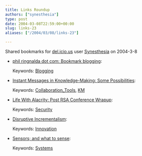 ```yaml
---
title: Links Roundup
authors: ["synesthesia"]
type: post
date: 2004-03-08T22:59:00+00:00
slug: links-23 
aliases: ["/2004/03/08/links-23"]

---
```

Shared bookmarks for [del.icio.us][1] user  [Synesthesia][2] on 2004-3-8

  * [phil ringnalda dot com: Bookmark blogging][3]:
   
    Keywords: [Blogging][4]
  * [Instant Messages in Knowledge-Making: Some Possibilities][5]:
   
    Keywords: [Collaboration_Tools][6], [KM][7]
  * [Life With Alacrity: Post RSA Conference Wrapup][8]:
   
    Keywords: [Security][9]
  * [Disruptive Incrementalism][10]:
   
    Keywords: [Innovation][11]
  * [Sensors; and what to sense][12]:
   
    Keywords: [Systems][13]

 [1]: https://del.icio.us/
 [2]: https://del.icio.us/synesthesia
 [3]: https://philringnalda.com/blog/2004/03/bookmark_blogging.php#comments "https://philringnalda.com/blog/2004/03/bookmark_blogging.php#comments"
 [4]: https://del.icio.us/synesthesia/Blogging
 [5]: https://radio.weblogs.com/0106698/2004/03/06.html#a227 "https://radio.weblogs.com/0106698/2004/03/06.html#a227"
 [6]: https://del.icio.us/synesthesia/Collaboration_Tools
 [7]: https://del.icio.us/synesthesia/KM
 [8]: https://www.lifewithalacrity.com/ "https://www.lifewithalacrity.com/"
 [9]: https://del.icio.us/synesthesia/Security
 [10]: https://www.technologyreview.com/articles/schrage0304.asp "https://www.technologyreview.com/articles/schrage0304.asp"
 [11]: https://del.icio.us/synesthesia/Innovation
 [12]: https://www.testing.com/cgi-bin/blog/2004/03/07#sensors "https://www.testing.com/cgi-bin/blog/2004/03/07#sensors"
 [13]: https://del.icio.us/synesthesia/Systems